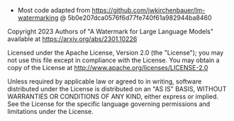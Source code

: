 - Most code adapted from https://github.com/jwkirchenbauer/lm-watermarking @ 5b0e207dca0576f6d77fe740f61a982944ba8460

Copyright 2023 Authors of "A Watermark for Large Language Models"
available at https://arxiv.org/abs/2301.10226

Licensed under the Apache License, Version 2.0 (the "License");
you may not use this file except in compliance with the License.
You may obtain a copy of the License at http://www.apache.org/licenses/LICENSE-2.0

Unless required by applicable law or agreed to in writing, software
distributed under the License is distributed on an "AS IS" BASIS,
WITHOUT WARRANTIES OR CONDITIONS OF ANY KIND, either express or implied.
See the License for the specific language governing permissions and
limitations under the License.
